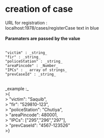 # creation of case

URL for registration : <br/>
localhost:1978/cases/registerCase text in blue <br/>
<br/>
**Paramaters are passed by the value**<br/>
<br/>
```
"victim" : _string_
"fir" : _string_
"policeStation" : _string_
"areaPincode" : _Number_
"IPCs" : _ array of strings_
"prevCaseId" : _string_
```
<br/>
_example :_
<br/>
>{<br/>
>       "victim": "Saquib",<br/>
>        "fir": "529810-123",<br/>
>        "policeStation": "Chutiya",<br/>
>        "areaPincode": 480001,<br/>
>        "IPCs": ["295","296","297"],<br/>
>        "prevCaseId": "4567-123526"<br/>
>}<br/>
